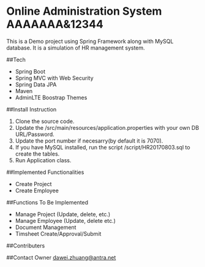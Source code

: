 # Online Administration System  AAAAAAA&12344
This is a Demo project using Spring Framework along with MySQL database. It is a simulation of HR management system.

##Tech
* Spring Boot
* Spring MVC with Web Security
* Spring Data JPA
* Maven
* AdminLTE Boostrap Themes

##Install Instruction
1. Clone the source code.
2. Update the /src/main/resources/application.properties with your own DB URL/Password.
3. Update the port number if necesarry(by default it is 7070).
4. If you have MySQL installed, run the script /script/HR20170803.sql to create the tables.
5. Run Application class.

##Implemented Functionalities
* Create Project
* Create Employee

##Functions To Be Implemented
* Manage Project (Update, delete, etc.)
* Manage Employee (Update, delete etc.)
* Document Management
* Timsheet Create/Approval/Submit

##Contributers


##Contact Owner
[dawei.zhuang@antra.net](mailto:dawei.zhuang@antra.net)
